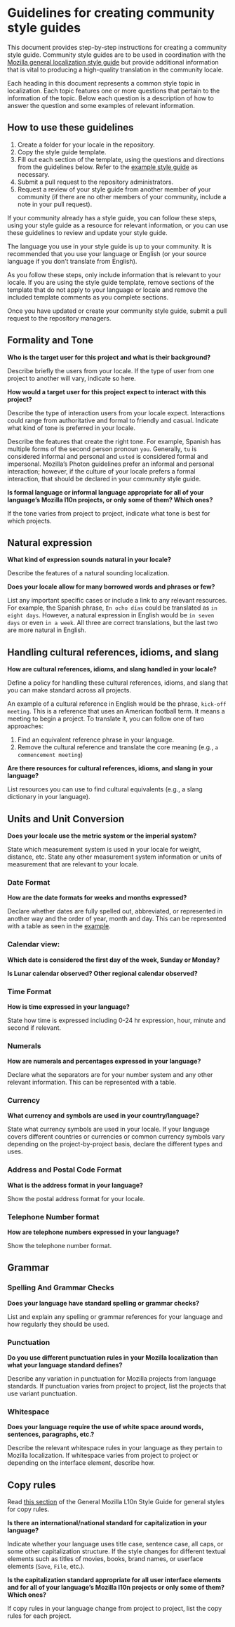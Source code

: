 # Guidelines for creating community style guides

This document provides step-by-step instructions for creating a community style guide. Community style guides are to be used in coordination with the [Mozilla general localization style guide](../mozilla_general/README.md) but provide additional information that is vital to producing a high-quality translation in the community locale.

Each heading in this document represents a common style topic in localization. Each topic features one or more questions that pertain to the information of the topic. Below each question is a description of how to answer the question and some examples of relevant information.

## How to use these guidelines

1. Create a folder for your locale in the repository.
2. Copy the style guide template.
3. Fill out each section of the template, using the questions and directions from the guidelines below. Refer to the [example style guide](example_en-us.md) as necessary.
4. Submit a pull request to the repository administrators.
5. Request a review of your style guide from another member of your community (if there are no other members of your community, include a note in your pull request).

If your community already has a style guide, you can follow these steps, using your style guide as a resource for relevant information, or you can use these guidelines to review and update your style guide.

The language you use in your style guide is up to your community. It is recommended that you use your language or English (or your source language if you don’t translate from English).

As you follow these steps, only include information that is relevant to your locale. If you are using the style guide template, remove sections of the template that do not apply to your language or locale and remove the included template comments as you complete sections.

Once you have updated or create your community style guide, submit a pull request to the repository managers.

## Formality and Tone

**Who is the target user for this project and what is their background?**

Describe briefly the users from your locale. If the type of user from one project to another will vary, indicate so here.

**How would a target user for this project expect to interact with this project?**

Describe the type of interaction users from your locale expect. Interactions could range from authoritative and formal to friendly and casual. Indicate what kind of tone is preferred in your locale.

Describe the features that create the right tone. For example, Spanish has multiple forms of the second person pronoun `you`. Generally, `tu` is considered informal and personal and `usted` is considered formal and impersonal. Mozilla’s Photon guidelines prefer an informal and personal interaction; however, if the culture of your locale prefers a formal interaction, that should be declared in your community style guide.

**Is formal language or informal language appropriate for all of your language’s Mozilla l10n projects, or only some of them? Which ones?**

If the tone varies from project to project, indicate what tone is best for which projects.

## Natural expression

**What kind of expression sounds natural in your locale?**

Describe the features of a natural sounding localization.

**Does your locale allow for many borrowed words and phrases or few?**

List any important specific cases or include a link to any relevant resources. For example, the Spanish phrase, `En ocho días` could be translated as `in eight days`. However, a natural expression in English would be `in seven days` or even `in a week`. All three are correct translations, but the last two are more natural in English.

## Handling cultural references, idioms, and slang

**How are cultural references, idioms, and slang handled in your locale?**

Define a policy for handling these cultural references, idioms, and slang that you can make standard across all projects.

An example of a cultural reference in English would be the phrase, `kick-off meeting`. This is a reference that uses an American football term. It means a meeting to begin a project. To translate it, you can follow one of two approaches:

1. Find an equivalent reference phrase in your language.
2. Remove the cultural reference and translate the core meaning (e.g., `a commencement meeting`)

**Are there resources for cultural references, idioms, and slang in your language?**

List resources you can use to find cultural equivalents (e.g., a slang dictionary in your language).

## Units and Unit Conversion

**Does your locale use the metric system or the imperial system?**

State which measurement system is used in your locale for weight, distance, etc. State any other measurement system information or units of measurement that are relevant to your locale.

### Date Format

**How are the date formats for weeks and months expressed?**

Declare whether dates are fully spelled out, abbreviated, or represented in another way and the order of year, month and day. This can be represented with a table as seen in the [example](example_en-us.md).

### Calendar view:

**Which date is considered the first day of the week, Sunday or Monday?**

**Is Lunar calendar observed?  Other regional calendar observed?**

### Time Format

**How is time expressed in your language?**

State how time is expressed including 0-24 hr expression, hour, minute and second if relevant.

### Numerals

**How are numerals and percentages expressed in your language?**

Declare what the separators are for your number system and any other relevant information. This can be represented with a table.

### Currency

**What currency and symbols are used in your country/language?**

State what currency symbols are used in your locale. If your language covers different countries or currencies or common currency symbols vary depending on the project-by-project basis, declare the different types and uses.

### Address and Postal Code Format

**What is the address format in your language?**

Show the postal address format for your locale.

### Telephone Number format

**How are telephone numbers expressed in your language?**

Show the telephone number format.

## Grammar

### Spelling And Grammar Checks

**Does your language have standard spelling or grammar checks?**

List and explain any spelling or grammar references for your language and how regularly they should be used.

### Punctuation

**Do you use different punctuation rules in your Mozilla localization than what your language standard defines?**

Describe any variation in punctuation for Mozilla projects from language standards. If punctuation varies from project to project, list the projects that use variant punctuation.

### Whitespace

**Does your language require the use of white space around words, sentences, paragraphs, etc.?**

Describe the relevant whitespace rules in your language as they pertain to Mozilla localization. If whitespace varies from project to project or depending on the interface element, describe how.

## Copy rules

Read [this section](../mozilla_general/README.md#copy-rules) of the General Mozilla L10n Style Guide for general styles for copy rules.

**Is there an international/national standard for capitalization in your language?**

Indicate whether your language uses title case, sentence case, all caps, or some other capitalization structure. If the style changes for different textual elements such as titles of movies, books, brand names, or userface elements (`Save`, `File`, etc.).

**Is the capitalization standard appropriate for all user interface elements and for all of your language’s Mozilla l10n projects or only some of them? Which ones?**

If copy rules in your language change from project to project, list the copy rules for each project.

